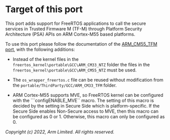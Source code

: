 # Target of this port

This port adds support for FreeRTOS applications to call the secure services
in Trusted Firmware M (TF-M) through Platform Security Architecture (PSA) APIs
on ARM Cortex-M55 based platforms.

To use this port please follow the documentation of the
[ARM_CM55_TFM port](../ARM_CM33_TFM/README.md), with the following additions:

* Instead of the kernel files in the
```freertos_kernel\portable\GCC\ARM_CM33_NTZ``` folder the
files in the ```freertos_kernel\portable\GCC\ARM_CM55_NTZ``` must be used.

* The ```os_wrapper_freertos.c``` file can be reused without modification from
the ```portable/ThirdParty/GCC/ARM_CM33_TFM``` folder.

* ARM Cortex-M55 supports MVE, so FreeRTOS kernel can be configured with the
```configENABLE_MVE`` macro. The setting of this macro is decided by the
setting in Secure Side which is platform-specific. If the Secure Side enables
Non-Secure access to MVE, then this macro can be configured as 0 or 1.
Otherwise, this macro can only be configured as 0.

*Copyright (c) 2022, Arm Limited. All rights reserved.*
